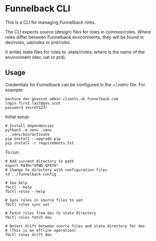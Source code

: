 # Funnelback CLI

This is a CLI for managing Funnelback roles.

The CLI expects source (design) files for roles in common/roles.
Where roles differ between Funnelback environments, they will
be found in dev/roles, uat/roles or prd/roles.

It writes state files for roles to .state/<env>/roles, where
<env> is the name of the environment (dev, uat or prd).


## Usage

Credentials for Funnelback can be configured in the ~/.netrc
file. For example:

~~~
machine dev-govscot-admin.clients.uk.funnelback.com
login first.last@gov.scot
password secret123!
~~~

Initial setup:

~~~
# Install dependencies
python3 -m venv .venv
. .venv/bin/activate
pip install --upgrade pip
pip install -r requirements.txt
~~~

To run:

~~~
# Add current directory to path
export PATH="$PWD:$PATH"
# Change to directory with configuration files
cd ../funnelback-config

# See help
fbctl --help
fbctl roles --help

# Sync roles in source files to uat
fbctl roles sync uat

# Fetch roles from dev to state directory
fbctl roles fetch dev

# Detect drift between source files and state directory for dev
# (This is an offline operation)
fbctl roles drift dev
~~~

